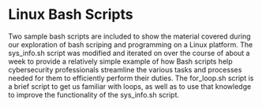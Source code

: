 # Linux Bash Scripts #
Two sample bash scripts are included to show the material covered during our exploration of bash scriping and programming on a Linux platform. The sys_info.sh script was modified and iterated on over the course of about a week to provide a relatively simple example of how Bash scripts help cybersecurity professionals streamline the various tasks and processes needed for them to efficiently perform their duties. The for_loop.sh script is a brief script to get us familiar with loops, as well as to use that knowledge to improve the functionality of the sys_info.sh script.